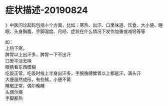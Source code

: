 # 症状描述-20190824

》中医问诊起码包括十个方面，比如：寒热、出汗、口里味道、饮食、大小便、睡眠、头身胸腹、手脚温度、月经、症状在什么情况下发作加重或减轻等等


如：<br />上热下寒，<br />脾胃以上出汗多，脾胃一下不出汗<br />口里平淡无味<br />眼睛看东西模糊<br />吃饭正常，吃饭时候上半身出汗多，手腕胳膊脾胃以上都是汗，满头汗<br />大便虽然成形，有些稀，小便不黄<br />睡眠正常，偶尔晚睡<br />头偶尔痛<br />手脚都热

